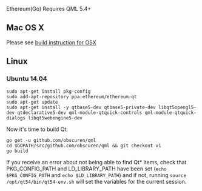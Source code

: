 Ethereum(Go) Requires QML 5.4+

## Mac OS X

Please see [build instruction for OSX](https://github.com/ethereumproject/go-ethereum/wiki/Building-Instructions-for-Mac)

## Linux

### Ubuntu 14.04

```
sudo apt-get install pkg-config
sudo add-apt-repository ppa:ethereum/ethereum-qt
sudo apt-get update
sudo apt-get install -y qtbase5-dev qtbase5-private-dev libqt5opengl5-dev qtdeclarative5-dev qml-module-qtquick-controls qml-module-qtquick-dialogs libqt5webengine5-dev
```

Now it's time to build Qt:

```
go get -u github.com/obscuren/qml
cd $GOPATH/src/github.com/obscuren/qml && git checkout v1
go build
```

If you receive an error about not being able to find Qt* items, check that PKG_CONFIG_PATH and LD_LIBRARY_PATH have been set (`echo $PKG_CONFIG_PATH` and `echo $LD_LIBRARY_PATH`) and if not, running `source /opt/qt54/bin/qt54-env.sh` will set the variables for the current session.